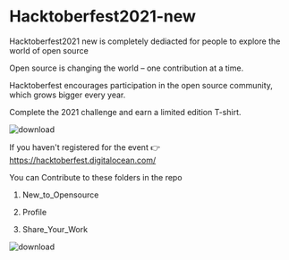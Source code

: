# Hacktoberfest2021-new
Hacktoberfest2021 new is completely dediacted for people to explore the world of open source

Open source is changing the world – one contribution at a time.

Hacktoberfest encourages participation in the open source community, which grows bigger every year.

Complete the 2021 challenge and earn a limited edition T-shirt.


![download](https://user-images.githubusercontent.com/55386051/136188268-2e735c9e-d3fa-421f-be74-3321d1a55bab.png)

If you haven't registered for the event  👉 https://hacktoberfest.digitalocean.com/

You can Contribute to these  folders in the repo 
1. New_to_Opensource

2. Profile

3. Share_Your_Work

![download](https://user-images.githubusercontent.com/55386051/136191996-991f5a6f-4282-4ba9-9bb7-db643abc7bf4.png)




